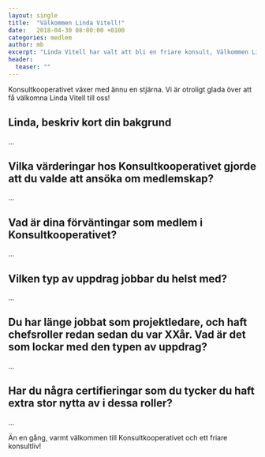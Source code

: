 ```yaml
---
layout: single
title:  "Välkommen Linda Vitell!"
date:   2018-04-30 08:00:00 +0100
categories: medlem
author: mb
excerpt: "Linda Vitell har valt att bli en friare konsult, Välkommen Linda!"
header:
  teaser: ""
---
```

Konsultkooperativet växer med ännu en stjärna. Vi är otroligt glada över att få välkomna Linda Vitell till oss!

## Linda, beskriv kort din bakgrund
...

## Vilka värderingar hos Konsultkooperativet gjorde att du valde att ansöka om medlemskap?
...

## Vad är dina förväntingar som medlem i Konsultkooperativet?
...

## Vilken typ av uppdrag jobbar du helst med?
...

## Du har länge jobbat som projektledare, och haft chefsroller redan sedan du var XXår. Vad är det som lockar med den typen av uppdrag?
...

## Har du några certifieringar som du tycker du haft extra stor nytta av i dessa roller?
...

Än en gång, varmt välkommen till Konsultkooperativet och ett friare konsultliv!
